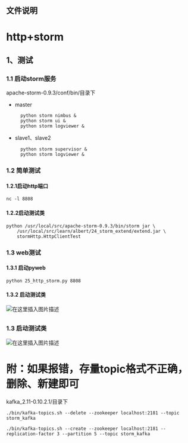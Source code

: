 ## 文件说明


# http+storm

## 1、测试

### 1.1 启动storm服务

apache-storm-0.9.3/conf/bin/目录下

- master

		python storm nimbus &
		python storm ui &
		python storm logviewer &

- slave1、slave2
	
		python storm supervisor &
		python storm logviewer &


### 1.2 简单测试

#### 1.2.1启动http端口
	
	nc -l 8808

#### 1.2.2启动测试类
	python /usr/local/src/apache-storm-0.9.3/bin/storm jar \
	    /usr/local/src/learn/albert/24_storm_extend/extend.jar \
	    stormHttp.HttpClientTest

### 1.3 web测试

#### 1.3.1 启动pyweb

	python 25_http_storm.py 8808

#### 1.3.2 启动测试类

![在这里插入图片描述](https://img-blog.csdnimg.cn/20200607231654418.png?x-oss-process=image/watermark,type_ZmFuZ3poZW5naGVpdGk,shadow_10,text_aHR0cHM6Ly9ibG9nLmNzZG4ubmV0L0FsYmVydExpYW5nenQ=,size_16,color_FFFFFF,t_70)



## 
### 1.3 启动测试类

![在这里插入图片描述](https://img-blog.csdnimg.cn/20200608164800486.png?x-oss-process=image/watermark,type_ZmFuZ3poZW5naGVpdGk,shadow_10,text_aHR0cHM6Ly9ibG9nLmNzZG4ubmV0L0FsYmVydExpYW5nenQ=,size_16,color_FFFFFF,t_70)



# 附：如果报错，存量topic格式不正确，删除、新建即可

kafka_2.11-0.10.2.1/目录下

	./bin/kafka-topics.sh --delete --zookeeper localhost:2181 --topic storm_kafka

	./bin/kafka-topics.sh --create --zookeeper localhost:2181 --replication-factor 3 --partition 5 --topic storm_kafka